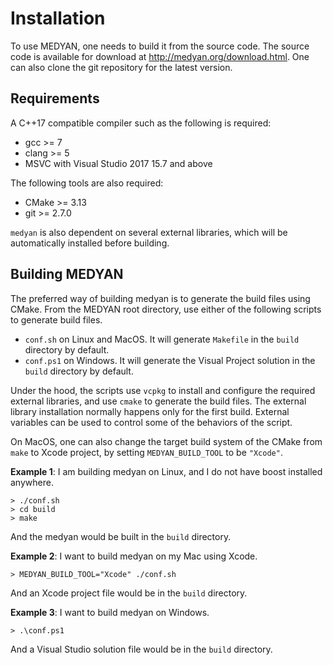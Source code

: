 # Installation

To use MEDYAN, one needs to build it from the source code. The source code is available for download at <http://medyan.org/download.html>. One can also clone the git repository for the latest version.

## Requirements

A C++17 compatible compiler such as the following is required:

- gcc >= 7
- clang >= 5
- MSVC with Visual Studio 2017 15.7 and above

The following tools are also required:

- CMake >= 3.13
- git >= 2.7.0

`medyan` is also dependent on several external libraries, which will be automatically installed before building.

## Building MEDYAN

The preferred way of building medyan is to generate the build files using CMake. From the MEDYAN root directory, use either of the following scripts to generate build files.

- `conf.sh` on Linux and MacOS. It will generate `Makefile` in the `build` directory by default.
- `conf.ps1` on Windows. It will generate the Visual Project solution in the `build` directory by default.

Under the hood, the scripts use `vcpkg` to install and configure the required external libraries, and use `cmake` to generate the build files. The external library installation normally happens only for the first build. External variables can be used to control some of the behaviors of the script.

On MacOS, one can also change the target build system of the CMake from `make` to Xcode project, by setting `MEDYAN_BUILD_TOOL` to be `"Xcode"`.

**Example 1**: I am building medyan on Linux, and I do not have boost installed anywhere.

```console
> ./conf.sh
> cd build
> make
```

And the medyan would be built in the `build` directory.

**Example 2**: I want to build medyan on my Mac using Xcode.

```console
> MEDYAN_BUILD_TOOL="Xcode" ./conf.sh
```

And an Xcode project file would be in the `build` directory.

**Example 3**: I want to build medyan on Windows.

```console
> .\conf.ps1
```

And a Visual Studio solution file would be in the `build` directory.
